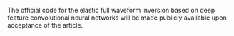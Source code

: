 The official code for the elastic full waveform inversion based on deep feature convolutional neural networks will be made publicly available upon acceptance of the article.
